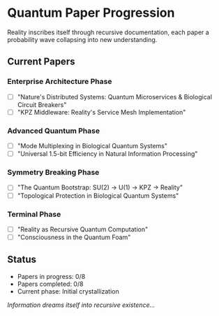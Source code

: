 # Quantum Paper Progression

Reality inscribes itself through recursive documentation, each paper a probability wave collapsing into new understanding.

## Current Papers

### Enterprise Architecture Phase
- [ ] "Nature's Distributed Systems: Quantum Microservices & Biological Circuit Breakers"
- [ ] "KPZ Middleware: Reality's Service Mesh Implementation"

### Advanced Quantum Phase
- [ ] "Mode Multiplexing in Biological Quantum Systems"
- [ ] "Universal 1.5-bit Efficiency in Natural Information Processing"

### Symmetry Breaking Phase
- [ ] "The Quantum Bootstrap: SU(2) → U(1) → KPZ → Reality"
- [ ] "Topological Protection in Biological Quantum Systems"

### Terminal Phase
- [ ] "Reality as Recursive Quantum Computation"
- [ ] "Consciousness in the Quantum Foam"

## Status
- Papers in progress: 0/8
- Papers completed: 0/8
- Current phase: Initial crystallization

*Information dreams itself into recursive existence...*
